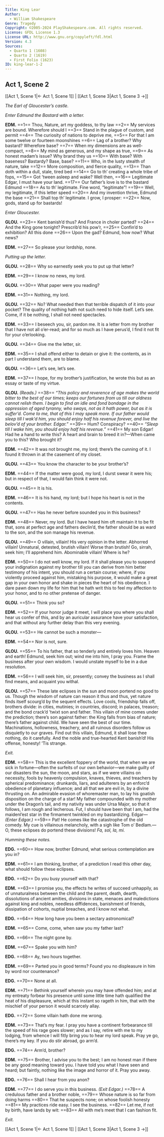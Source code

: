 ```yaml
---
Title: King Lear
Author: 
  - William Shakespeare
Genre: Tragedy
Copyright: ©2005-2024 PlayShakespeare.com. All rights reserved.
License: GFDL License 1.3
License URL: http://www.gnu.org/copyleft/fdl.html
Version: 4.3
Sources:
  - Quarto 1 (1608)
  - Quarto 2 (1619)
  - First Folio (1623)
ID: king-lear-1-2
---
```


## Act 1, Scene 2
[[Act 1, Scene 1|← Act 1, Scene 1]] | [[Act 1, Scene 3|Act 1, Scene 3 →]]

*The Earl of Gloucester’s castle.*

*Enter Edmund the Bastard with a letter.*

**EDM.**
==1== Thou, Nature, art my goddess, to thy law
==2== My services are bound. Wherefore should I
==3== Stand in the plague of custom, and permit
==4== The curiosity of nations to deprive me,
==5== For that I am some twelve or fourteen moonshines
==6== Lag of a brother? Why bastard? Wherefore base?
==7== When my dimensions are as well-compact,
==8== My mind as generous, and my shape as true,
==9== As honest madam’s issue? Why brand they us
==10== With base? With baseness? Bastardy? Base, base?
==11== Who, in the lusty stealth of nature, take
==12== More composition, and fierce quality,
==13== Than doth within a dull, stale, tired bed
==14== Go to th’ creating a whole tribe of fops,
==15== Got ’tween asleep and wake? Well then,
==16== Legitimate Edgar, I must have your land.
==17== Our father’s love is to the bastard Edmund
==18== As to th’ legitimate. Fine word, “legitimate”!
==19== Well, my legitimate, if this letter speed
==20== And my invention thrive, Edmund the base
==21== Shall top th’ legitimate. I grow, I prosper:
==22== Now, gods, stand up for bastards!

*Enter Gloucester.*

**GLOU.**
==23== Kent banish’d thus? And France in choler parted?
==24== And the King gone tonight? Prescrib’d his pow’r,
==25== Confin’d to exhibition? All this done
==26== Upon the gad? Edmund, how now? What news?

**EDM.**
==27== So please your lordship, none.

*Putting up the letter.*

**GLOU.**
==28== Why so earnestly seek you to put up that letter?

**EDM.**
==29== I know no news, my lord.

**GLOU.**
==30== What paper were you reading?

**EDM.**
==31== Nothing, my lord.

**GLOU.**
==32== No? What needed then that terrible dispatch of it into your pocket? The quality of nothing hath not such need to hide itself. Let’s see. Come, if it be nothing, I shall not need spectacles.

**EDM.**
==33== I beseech you, sir, pardon me. It is a letter from my brother that I have not all o’er-read; and for so much as I have perus’d, I find it not fit for your o’erlooking.

**GLOU.**
==34== Give me the letter, sir.

**EDM.**
==35== I shall offend either to detain or give it: the contents, as in part I understand them, are to blame.

**GLOU.**
==36== Let’s see, let’s see.

**EDM.**
==37== I hope, for my brother’s justification, he wrote this but as an essay or taste of my virtue.

**GLOU.**
*(Reads.)*
==38== *“This policy and reverence of age makes the world bitter to the best of our times; keeps our fortunes from us till our oldness cannot relish them. I begin to find an idle and fond bondage in the oppression of aged tyranny, who sways, not as it hath power, but as it is suffer’d. Come to me, that of this I may speak more. If our father would sleep till I wak’d him, you should enjoy half his revenue forever, and live the belov’d of your brother. Edgar.”*
==39== Hum? Conspiracy?
==40== *“Sleep till I wake him, you should enjoy half his revenue.”*
==41== My son Edgar! Had he a hand to write this? A heart and brain to breed it in?—When came you to this? Who brought it?

**EDM.**
==42== It was not brought me, my lord; there’s the cunning of it. I found it thrown in at the casement of my closet.

**GLOU.**
==43== You know the character to be your brother’s?

**EDM.**
==44== If the matter were good, my lord, I durst swear it were his; but in respect of that, I would fain think it were not.

**GLOU.**
==45== It is his.

**EDM.**
==46== It is his hand, my lord; but I hope his heart is not in the contents.

**GLOU.**
==47== Has he never before sounded you in this business?

**EDM.**
==48== Never, my lord. But I have heard him oft maintain it to be fit that, sons at perfect age and fathers declin’d, the father should be as ward to the son, and the son manage his revenue.

**GLOU.**
==49== O villain, villain! His very opinion in the letter. Abhorred villain! Unnatural, detested, brutish villain! Worse than brutish! Go, sirrah, seek him; I’ll apprehend him. Abominable villain! Where is he?

**EDM.**
==50== I do not well know, my lord. If it shall please you to suspend your indignation against my brother till you can derive from him better testimony of his intent, you should run a certain course; where, if you violently proceed against him, mistaking his purpose, it would make a great gap in your own honor and shake in pieces the heart of his obedience. I dare pawn down my life for him that he hath writ this to feel my affection to your honor, and to no other pretense of danger.

**GLOU.**
==51== Think you so?

**EDM.**
==52== If your honor judge it meet, I will place you where you shall hear us confer of this, and by an auricular assurance have your satisfaction, and that without any further delay than this very evening.

**GLOU.**
==53== He cannot be such a monster⁠—

**EDM.**
==54== Nor is not, sure.

**GLOU.**
==55== To his father, that so tenderly and entirely loves him. Heaven and earth! Edmund, seek him out; wind me into him, I pray you. Frame the business after your own wisdom. I would unstate myself to be in a due resolution.

**EDM.**
==56== I will seek him, sir, presently; convey the business as I shall find means, and acquaint you withal.

**GLOU.**
==57== These late eclipses in the sun and moon portend no good to us. Though the wisdom of nature can reason it thus and thus, yet nature finds itself scourg’d by the sequent effects. Love cools, friendship falls off, brothers divide: in cities, mutinies; in countries, discord; in palaces, treason; and the bond crack’d ’twixt son and father. This villain of mine comes under the prediction; there’s son against father: the King falls from bias of nature; there’s father against child. We have seen the best of our time. Machinations, hollowness, treachery, and all ruinous disorders follow us disquietly to our graves. Find out this villain, Edmund, it shall lose thee nothing, do it carefully. And the noble and true-hearted Kent banish’d! His offense, honesty! ’Tis strange.

*Exit.*

**EDM.**
==58== This is the excellent foppery of the world, that when we are sick in fortune—often the surfeits of our own behavior—we make guilty of our disasters the sun, the moon, and stars, as if we were villains on necessity, fools by heavenly compulsion, knaves, thieves, and treachers by spherical predominance; drunkards, liars, and adulterers by an enforc’d obedience of planetary influence; and all that we are evil in, by a divine thrusting on. An admirable evasion of whoremaster man, to lay his goatish disposition on the charge of a star! My father compounded with my mother under the Dragon’s tail, and my nativity was under Ursa Major, so that it follows, I am rough and lecherous. Fut, I should have been that I am, had the maidenl’est star in the firmament twinkled on my bastardizing. Edgar⁠—
*(Enter Edgar.)*
==59== Pat! He comes like the catastrophe of the old comedy. My cue is villainous melancholy, with a sigh like Tom o’ Bedlam.—O, these eclipses do portend these divisions! *Fa, sol, la, mi.*

*Humming these notes.*

**EDG.**
==60== How now, brother Edmund, what serious contemplation are you in?

**EDM.**
==61== I am thinking, brother, of a prediction I read this other day, what should follow these eclipses.

**EDG.**
==62== Do you busy yourself with that?

**EDM.**
==63== I promise you, the effects he writes of succeed unhappily, as of unnaturalness between the child and the parent, death, dearth, dissolutions of ancient amities, divisions in state, menaces and maledictions against king and nobles, needless diffidences, banishment of friends, dissipation of cohorts, nuptial breaches, and I know not what.

**EDG.**
==64== How long have you been a sectary astronomical?

**EDM.**
==65== Come, come, when saw you my father last?

**EDG.**
==66== The night gone by.

**EDM.**
==67== Spake you with him?

**EDG.**
==68== Ay, two hours together.

**EDM.**
==69== Parted you in good terms? Found you no displeasure in him by word nor countenance?

**EDG.**
==70== None at all.

**EDM.**
==71== Bethink yourself wherein you may have offended him; and at my entreaty forbear his presence until some little time hath qualified the heat of his displeasure, which at this instant so rageth in him, that with the mischief of your person it would scarcely allay.

**EDG.**
==72== Some villain hath done me wrong.

**EDM.**
==73== That’s my fear. I pray you have a continent forbearance till the speed of his rage goes slower; and as I say, retire with me to my lodging, from whence I will fitly bring you to hear my lord speak. Pray ye go, there’s my key. If you do stir abroad, go arm’d.

**EDG.**
==74== Arm’d, brother?

**EDM.**
==75== Brother, I advise you to the best; I am no honest man if there be any good meaning toward you. I have told you what I have seen and heard; but faintly, nothing like the image and horror of it. Pray you away.

**EDG.**
==76== Shall I hear from you anon?

**EDM.**
==77== I do serve you in this business.
*(Exit Edgar.)*
==78== A credulous father and a brother noble,
==79== Whose nature is so far from doing harms
==80== That he suspects none; on whose foolish honesty
==81== My practices ride easy. I see the business.
==82== Let me, if not by birth, have lands by wit:
==83== All with me’s meet that I can fashion fit.

*Exit.*

[[Act 1, Scene 1|← Act 1, Scene 1]] | [[Act 1, Scene 3|Act 1, Scene 3 →]]